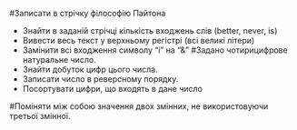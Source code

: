 #Записати в стрічку філософію Пайтона 
* Знайти в заданій стрічці кількість входжень слів (better, never, is)
* Вивести весь текст у верхньому регістрі (всі великі літери)
* Замінити всі входження символу “і” на “&”
#Задано чотирицифрове натуральне число. 
* Знайти добуток цифр цього числа.
* Записати число в реверсному порядку.
* Посортувати цифри, що входять в дане число

#Поміняти між собою значення двох змінних, не використовуючи третьої змінної.

